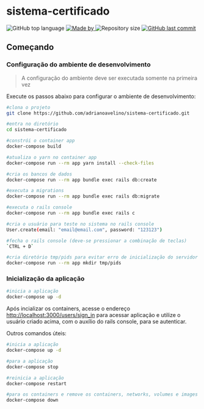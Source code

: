 # sistema-certificado
<p>
    <img alt="GitHub top language" src="https://img.shields.io/github/languages/top/adrianoavelino/sistema-certificado">
    <a href="https://github.com/my-study-area">
        <img alt="Made by" src="https://img.shields.io/badge/made%20by-adriano%20avelino-gree">
    </a>
    <img alt="Repository size" src="https://img.shields.io/github/repo-size/adrianoavelino/sistema-certificado">
    <a href="https://github.com/EliasGcf/readme-template/commits/master">
    <img alt="GitHub last commit" src="https://img.shields.io/github/last-commit/adrianoavelino/sistema-certificado">
    </a>
</p>

## Começando
### Configuração do ambiente de desenvolvimento
> A configuração do ambiente deve ser executada somente na primeira vez

Execute os passos abaixo para configurar o ambiente de desenvolvimento:
```bash
#clona o projeto
git clone https://github.com/adrianoavelino/sistema-certificado.git

#entra no diretório
cd sistema-certificado

#constrói o container app
docker-compose build

#atualiza o yarn no container app
docker-compose run --rm app yarn install --check-files

#cria os bancos de dados
docker-compose run --rm app bundle exec rails db:create

#executa a migrations
docker-compose run --rm app bundle exec rails db:migrate

#executa o rails console 
docker-compose run --rm app bundle exec rails c

#cria o usuário para teste no sistema no rails console
User.create(email: "email@email.com", password: "123123")

#fecha o rails console (deve-se pressionar a combinação de teclas)
`CTRL + D`

#cria diretório tmp/pids para evitar erro de inicialização do servidor puma
docker-compose run --rm app mkdir tmp/pids
```

### Inicialização da aplicação
```bash
#inicia a aplicação
docker-compose up -d
```

Após incializar os containers, acesse o endereço [http://localhost:3000/users/sign_in](http://localhost:3000/users/sign_in) para acessar aplicação e utilize o usuário criado acima, com o auxílio do rails console, para se autenticar.

Outros comandos úteis:
```bash
#inicia a aplicação
docker-compose up -d

#para a aplicação
docker-compose stop

#reinicia a aplicação
docker-compose restart

#para os containers e remove os containers, networks, volumes e images criadas pelo comando docker-compose up
docker-compose down
```
